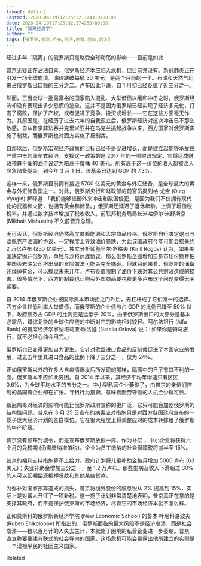 ```yaml
---
layout: default
Lastmod: 2020-04-19T17:25:32.374310+00:00
date: 2020-04-19T17:25:32.374250+00:00
title: "隔离经济学"
author: ""
tags: [俄罗斯,普京,卢布,经济,制裁,全球,西方]
---
```


经过多年「隔离」的俄罗斯只是略受全球动荡的影响——目前是如此

普京无疑正在沾沾自喜。俄罗斯经济本应陷入危机，但目前并没有。新冠肺炎正在引发一场全球崩溃。油价跌破每桶 30 美元，是两个月前的一半。石油和天然气历来占俄罗斯出口额的三分之二。卢布因此下跌，自 1 月初已经贬值了近三分之一。

然而，正当全球一批最富裕的国家陷入混乱、大举借债以缓和冲击之时，俄罗斯经济却没有表现出多少恐慌的迹象。这并不是因为俄罗斯已经实现了经济多元化，打击了腐败，保护了产权，或者促进了竞争、投资或增长——它在这些方面毫无作为。其原因是，在经历了过去六年的自我孤立后，俄罗斯经济对这次冲击已不那么敏感。自从普京非法吞并克里米亚并在乌克兰挑起战争以来，西方国家对俄罗斯实施了制裁，而俄罗斯也对西方实施了反制裁。

自那以后，俄罗斯宏观经济政策的目标已经不是促进增长，而是建立起能够承受住严重冲击的堡垒式经济。支撑这一政策的是 2017 年的一项财政规定，它将达成财政预算平衡的油价设定为略高于每桶 40 美元。所有高于这一价位的收入都被注入应急储备基金，到今年 3 月 1 日，该基金已达到 GDP 的 7.3%。

这样一来，俄罗斯目前拥有接近 5700 亿美元的黄金与外汇储备，是全球最大的黄金与外汇储备国之一。对此，俄罗斯央行和财政部的前官员奥列格·尤金 (Oleg Vyugin) 解释道：「我们能够抵御外来冲击和敌国侵犯，是因为我们不仅拥有现代化的武器和火箭，也拥有黄金和储备。」俄罗斯还延迟了退休年龄，上调了增值税税率，并通过数字技术增加了税收收入。前联邦税务局局长米哈伊尔·米舒斯京 (Mikhail Mishustin) 不久前晋升总理。

无可否认，俄罗斯经济仍然高度依赖能源和大宗商品价格。俄罗斯自行决定退出与欧佩克产油国的协议，一定程度上导致油价暴跌，为此该国政府今年可能会损失约 2 万亿卢布 (250 亿美元)。独立分析师基里尔·罗格夫 (Kirill Rogov) 认为，如果美国决定抛开俄罗斯，单独与沙特达成协议，那么俄罗斯企图增加自身市场份额并把美国页岩油公司挤出局的冒险做法可能会完全搞砸。但就目前来看，俄罗斯的储备还绰绰有余，可以撑过未来几年。卢布贬值限制了油价下跌对其公共财政造成的损害。很多情况下，西方的制裁也让购买外国商品要花费更多卢布这个问题变得无关紧要。

自 2014 年俄罗斯企业被国际资本市场拒之门外后，去杠杆成了它们唯一的选择。西方企业趁低利率大举借债，而俄罗斯的企业债务占 GDP 的比例已降至 50% 以下，政府债务占 GDP 的比例更是远低于 20%。由于俄罗斯出口的大部分是基本必需品，错综复杂的全球供应链的中断对它的影响相对较轻。阿尔法银行 (Alfa Bank) 的首席经济学家纳塔莉亚·欧洛娃 (Natalia Orlova) 说：「如果你是骑马旅行，就不必担心油会用完。」

俄罗斯也已变得更加自力更生。它针对欧盟进口食品的反制裁促进了本国农业的发展，过去五年里其进口食品的比例下降了三分之一，仅为 24%。

正如俄罗斯以外的许多人自疫情爆发后所发现的那样，隔离中的日子有其不利的一面。俄罗斯本不应如此穷困。自 2014 年以来，其经济平均年增速只有区区 0.6%，为全球平均水平的五分之一。中小型私营企业萎缩了，由普京的亲信们控制的类国有企业却在扩张。寻租行为猖獗，意味着勤劳守信的人机会少得可怜。

新冠病毒对经济的影响可能比俄罗斯政府宣称的更广泛，它只可能会加剧俄罗斯的结构性问题。普京在 3 月 25 日宣布的病毒应对措施只是对西方各国政府宣布的一揽子庞大经济计划的苍白模仿。它在很大程度上将调整应对的成本转嫁给了俄罗斯的中产阶级。

普京没有颁布封城令，而是宣布俄罗斯放假一周。作为补偿 ，中小企业将获得六个月的免税期 (仍需缴纳增值税)。企业为员工缴纳的社会保障税将减半至 15%。

普京的福利支持措施算不上给力。政府计划将儿童补助金每月增加 5000 卢布 (63 美元)；失业补助金增加三分之一，至 1.2 万卢布。那些生病及收入下滑超过 30% 的人可以延期偿还抵押贷款和其他某些贷款。

为弥补对国家预算造成的损失，普京将境外股份的股息税从 2% 提高到 15%，实际上是对富人开征了一项新税。这一揽子计划非常清楚地表明，普京真正在意的是支撑其政府，而不是保护俄罗斯的市场经济，尽管它的市场经济本就不怎么样。

正如莫斯科的俄罗斯新经济学院 (New Economic School) 的鲁本·叶尼科洛波夫 (Ruben Enikolopov) 所指出的，俄罗斯面临的最大风险不是经济崩溃，而是社会崩溃——数以百万计的人失去生计，本就处于困境的私营企业进一步萎缩。普京一直宣称要重建苏联式的社会导向的国家。这场危机可能会暴露出他所建立的实则是一个漠视平民的社团主义国家。

Related

